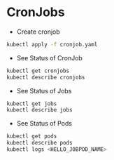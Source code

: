 # CronJobs

* Create cronjob

```sh
kubectl apply -f cronjob.yaml
```

* See Status of CronJob

```sh
kubectl get cronjobs
kubectl describe cronjobs
```

* See Status of Jobs

```sh
kubectl get jobs
kubectl describe jobs
```

* See Status of Pods

```sh
kubectl get pods
kubectl describe pods
kubectl logs <HELLO_JOBPOD_NAME>
```
